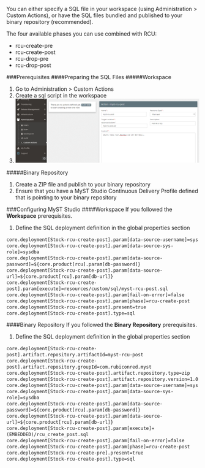 You can either specify a SQL file in your workspace (using Administration > Custom Actions), or have the SQL files bundled and published to your binary repository (recommended).

The four available phases you can use combined with RCU:
* rcu-create-pre
* rcu-create-post
* rcu-drop-pre
* rcu-drop-post

###Prerequisites
####Preparing the SQL Files
#####Workspace
1. Go to Administration > Custom Actions
1. Create a sql script in the workspace
1. ![WebLogic Record](/platform-configuration/sql-scripts-pre-and-post-rcu/custom_actions.png)

#####Binary Repository
1. Create a ZIP file and publish to your binary repository
1. Ensure that you have a MyST Studio Continuous Delivery Profile defined that is pointing to your binary repository

###Configuring MyST Studio
####Workspace
If you followed the **Workspace** prerequisites.
1. Define the SQL deployment definition in the global properties section
```
core.deployment[Stock-rcu-create-post].param[data-source-username]=sys
core.deployment[Stock-rcu-create-post].param[data-source-sys-role]=sysdba
core.deployment[Stock-rcu-create-post].param[data-source-password]=${core.product[rcu].param[db-password]}
core.deployment[Stock-rcu-create-post].param[data-source-url]=${core.product[rcu].param[db-url]}
core.deployment[Stock-rcu-create-post].param[execute]=resources/custom/sql/myst-rcu-post.sql
core.deployment[Stock-rcu-create-post].param[fail-on-error]=false
core.deployment[Stock-rcu-create-post].param[phase]=rcu-create-post
core.deployment[Stock-rcu-create-post].present=true
core.deployment[Stock-rcu-create-post].type=sql
```

####Binary Repository
If you followed the **Binary Repository** prerequisites.
1. Define the SQL deployment definition in the global properties section

```
core.deployment[Stock-rcu-create-post].artifact.repository.artifactId=myst-rcu-post
core.deployment[Stock-rcu-create-post].artifact.repository.groupId=com.rubiconred.myst
core.deployment[Stock-rcu-create-post].artifact.repository.type=zip
core.deployment[Stock-rcu-create-post].artifact.repository.version=1.0
core.deployment[Stock-rcu-create-post].param[data-source-username]=sys
core.deployment[Stock-rcu-create-post].param[data-source-sys-role]=sysdba
core.deployment[Stock-rcu-create-post].param[data-source-password]=${core.product[rcu].param[db-password]}
core.deployment[Stock-rcu-create-post].param[data-source-url]=${core.product[rcu].param[db-url]}
core.deployment[Stock-rcu-create-post].param[execute]=(EMBEDDED)/rcu_create_post.sql
core.deployment[Stock-rcu-create-post].param[fail-on-error]=false
core.deployment[Stock-rcu-create-post].param[phase]=rcu-create-post
core.deployment[Stock-rcu-create-pre].present=true
core.deployment[Stock-rcu-create-post].type=sql
```

